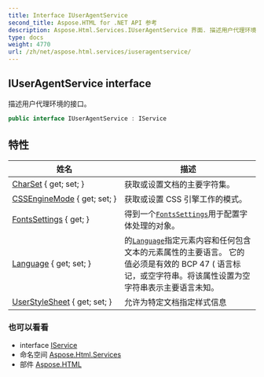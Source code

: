 ```yaml
---
title: Interface IUserAgentService
second_title: Aspose.HTML for .NET API 参考
description: Aspose.Html.Services.IUserAgentService 界面. 描述用户代理环境的接口
type: docs
weight: 4770
url: /zh/net/aspose.html.services/iuseragentservice/
---
```

## IUserAgentService interface

描述用户代理环境的接口。

```csharp
public interface IUserAgentService : IService
```

## 特性

| 姓名 | 描述 |
| --- | --- |
| [CharSet](../../aspose.html.services/iuseragentservice/charset/) { get; set; } | 获取或设置文档的主要字符集。 |
| [CSSEngineMode](../../aspose.html.services/iuseragentservice/cssenginemode/) { get; set; } | 获取或设置 CSS 引擎工作的模式。 |
| [FontsSettings](../../aspose.html.services/iuseragentservice/fontssettings/) { get; } | 得到一个[`FontsSettings`](../../aspose.html/fontssettings/)用于配置字体处理的对象。 |
| [Language](../../aspose.html.services/iuseragentservice/language/) { get; set; } | 的[`Language`](./language/)指定元素内容和任何包含文本的元素属性的主要语言。 它的值必须是有效的 BCP 47 ( 语言标记，或空字符串。将该属性设置为空字符串表示主要语言未知。 |
| [UserStyleSheet](../../aspose.html.services/iuseragentservice/userstylesheet/) { get; set; } | 允许为特定文档指定样式信息 |

### 也可以看看

* interface [IService](../iservice/)
* 命名空间 [Aspose.Html.Services](../../aspose.html.services/)
* 部件 [Aspose.HTML](../../)


